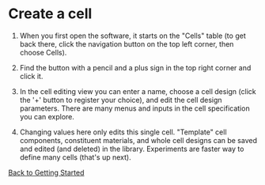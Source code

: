 # Create a cell

1. When you first open the software, it starts on the "Cells" table (to get back there, click the navigation button on the top left corner, then choose Cells). 

2. Find the button with a pencil and a plus sign in the top right corner and click it.

3. In the cell editing view you can enter a name, choose a cell design (click the '+' button to register your choice), and edit the cell design parameters. There are many menus and inputs in the cell specification you can explore.

4. Changing values here only edits this single cell. "Template" cell components, constituent materials, and whole cell designs can be saved and edited (and deleted) in the library. Experiments are faster way to define many cells (that's up next).

[Back to Getting Started](gettingstarted.md)